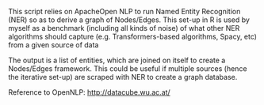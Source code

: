 This script relies on ApacheOpen NLP to run Named Entity Recognition (NER) so as to derive a graph of Nodes/Edges. This set-up in R is used by myself as a benchmark (including all kinds of noise) of what other NER algorithms should capture (e.g. Transformers-based algorithms, Spacy, etc) from a given source of data

The output is a list of entities, which are joined on itself to create a Nodes/Edges framework. This could be useful if multiple sources (hence the iterative set-up) are scraped with NER to create a graph database.

Reference to OpenNLP: http://datacube.wu.ac.at/